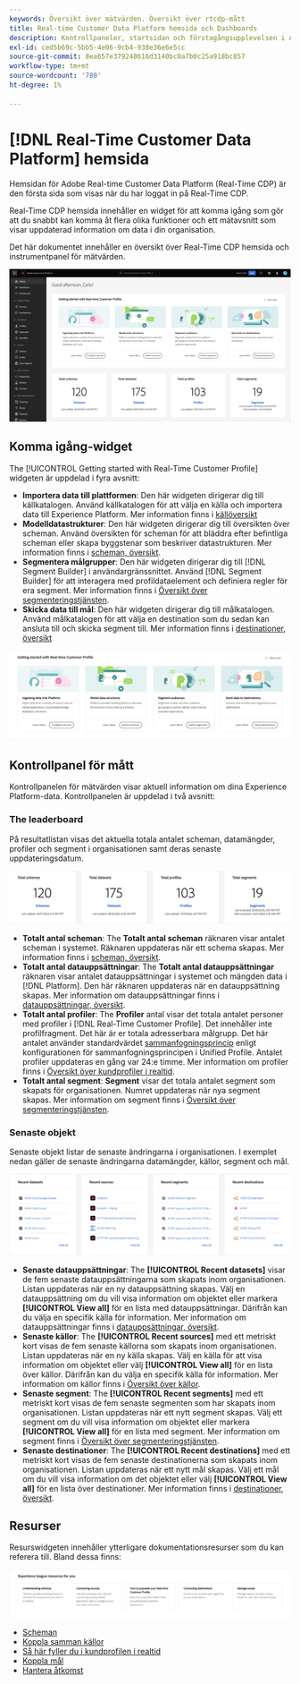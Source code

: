```yaml
---
keywords: Översikt över mätvärden. Översikt över rtcdp-mått
title: Real-time Customer Data Platform hemsida och Dashboards
description: Kontrollpaneler, startsidan och förstagångsupplevelsen i Adobe Experience Platform
exl-id: ced5b69c-5bb5-4e06-9cb4-938e36e6e5cc
source-git-commit: 8ea657e379248616d3140bc0a7b0c25a918bc857
workflow-type: tm+mt
source-wordcount: '780'
ht-degree: 1%

---
```


# [!DNL Real-Time Customer Data Platform] hemsida

Hemsidan för Adobe Real-time Customer Data Platform (Real-Time CDP) är den första sida som visas när du har loggat in på Real-Time CDP.

Real-Time CDP hemsida innehåller en widget för att komma igång som gör att du snabbt kan komma åt flera olika funktioner och ett mätavsnitt som visar uppdaterad information om data i din organisation.

Det här dokumentet innehåller en översikt över Real-Time CDP hemsida och instrumentpanel för mätvärden.

![Plattformsgränssnittets startsida.](assets/platform-home/home.png)

## Komma igång-widget

The [!UICONTROL Getting started with Real-Time Customer Profile] widgeten är uppdelad i fyra avsnitt:

* **Importera data till plattformen**: Den här widgeten dirigerar dig till källkatalogen. Använd källkatalogen för att välja en källa och importera data till Experience Platform. Mer information finns i [källöversikt](../sources/home.md)
* **Modelldatastrukturer**: Den här widgeten dirigerar dig till översikten över scheman. Använd översikten för scheman för att bläddra efter befintliga scheman eller skapa byggstenar som beskriver datastrukturen. Mer information finns i [scheman, översikt](../xdm/home.md).
* **Segmentera målgrupper**: Den här widgeten dirigerar dig till [!DNL Segment Builder] i användargränssnittet. Använd [!DNL Segment Builder] för att interagera med profildataelement och definiera regler för era segment. Mer information finns i [Översikt över segmenteringstjänsten](../segmentation/home.md).
* **Skicka data till mål**: Den här widgeten dirigerar dig till målkatalogen. Använd målkatalogen för att välja en destination som du sedan kan ansluta till och skicka segment till. Mer information finns i [destinationer, översikt](../destinations/home.md)

![Plattformsgränssnittets startsida med widgeten Komma igång](assets/platform-home/getting-started-widget.png)

## Kontrollpanel för mått

Kontrollpanelen för mätvärden visar aktuell information om dina Experience Platform-data. Kontrollpanelen är uppdelad i två avsnitt:

### The leaderboard

På resultatlistan visas det aktuella totala antalet scheman, datamängder, profiler och segment i organisationen samt deras senaste uppdateringsdatum.

![Ledpanelens avsnitt på startsidan för plattformsgränssnittet.](assets/platform-home/leaderboard.png)

* **Totalt antal scheman**: The **Totalt antal scheman** räknaren visar antalet scheman i systemet. Räknaren uppdateras när ett schema skapas. Mer information finns i [scheman, översikt](../xdm/home.md).
* **Totalt antal datauppsättningar**: The **Totalt antal datauppsättningar** räknaren visar antalet datauppsättningar i systemet och mängden data i [!DNL Platform]. Den här räknaren uppdateras när en datauppsättning skapas. Mer information om datauppsättningar finns i [datauppsättningar, översikt](../catalog/datasets/overview.md).
* **Totalt antal profiler**: The **Profiler** antal visar det totala antalet personer med profiler i [!DNL Real-Time Customer Profile]. Det innehåller inte profilfragment. Det här är er totala adresserbara målgrupp. Det här antalet använder standardvärdet [sammanfogningsprincip](profile/merge-policies.md) enligt konfigurationen för sammanfogningsprincipen i Unified Profile. Antalet profiler uppdateras en gång var 24:e timme. Mer information om profiler finns i [Översikt över kundprofiler i realtid](../profile/home.md).
* **Totalt antal segment**: **Segment** visar det totala antalet segment som skapats för organisationen. Numret uppdateras när nya segment skapas. Mer information om segment finns i [Översikt över segmenteringstjänsten](../segmentation/home.md).

### Senaste objekt

Senaste objekt listar de senaste ändringarna i organisationen. I exemplet nedan gäller de senaste ändringarna datamängder, källor, segment och mål.

![Avsnittet med de senaste objekten på startsidan för plattformsgränssnittet.](assets/platform-home/recent-items.png)

* **Senaste datauppsättningar**: The **[!UICONTROL Recent datasets]** visar de fem senaste datauppsättningarna som skapats inom organisationen. Listan uppdateras när en ny datauppsättning skapas. Välj en datauppsättning om du vill visa information om objektet eller markera **[!UICONTROL View all]** för en lista med datauppsättningar. Därifrån kan du välja en specifik källa för information. Mer information om datauppsättningar finns i [datauppsättningar, översikt](../catalog/datasets/overview.md).
* **Senaste källor**: The **[!UICONTROL Recent sources]** med ett metriskt kort visas de fem senaste källorna som skapats inom organisationen. Listan uppdateras när en ny källa skapas. Välj en källa för att visa information om objektet eller välj **[!UICONTROL View all]** för en lista över källor. Därifrån kan du välja en specifik källa för information. Mer information om källor finns i [Översikt över källor](../sources/home.md).
* **Senaste segment**: The **[!UICONTROL Recent segments]** med ett metriskt kort visas de fem senaste segmenten som har skapats inom organisationen. Listan uppdateras när ett nytt segment skapas. Välj ett segment om du vill visa information om objektet eller markera **[!UICONTROL View all]** för en lista med segment. Mer information om segment finns i [Översikt över segmenteringstjänsten](../segmentation/home.md).
* **Senaste destinationer**: The **[!UICONTROL Recent destinations]** med ett metriskt kort visas de fem senaste destinationerna som skapats inom organisationen. Listan uppdateras när ett nytt mål skapas. Välj ett mål om du vill visa information om det objektet eller välj **[!UICONTROL View all]** för en lista över destinationer. Mer information finns i [destinationer, översikt](../destinations/home.md).

## Resurser

Resurswidgeten innehåller ytterligare dokumentationsresurser som du kan referera till. Bland dessa finns:

![Resursavsnittet på startsidan för användargränssnittet för plattformen.](assets/platform-home/resources.png)

* [Scheman](../xdm/schema/composition.md)
* [Koppla samman källor](../sources/home.md)
* [Så här fyller du i kundprofilen i realtid](../profile/home.md)
* [Koppla mål](../destinations/home.md)
* [Hantera åtkomst](../access-control/abac/overview.md)

<!-- ### Successful profile records

In the leaderboard **[!UICONTROL Successful profile records]** shows the total number of records that have been successfully processed into the profile.

There is also a metric card that shows the percentage of successful records. Select **[!UICONTROL View datasets]** to see more details about the profile records. Hover over the colored area of the graph to see additional details:

![image](assets/home-profilerecords-details.PNG)

The number of successful profile records is updated hourly. 

For more information about profiles, see [A unified view of your customer in Real-Time CDP](profile/profile-overview.md).

### Total profile records

The **[!UICONTROL Total profile records]** metric card shows the total number of data records enabled to feed into the profiles, and the percentage that are successful, updated once per day. This does not include all data in the data lake, because some data might not be enabled to feed into the profiles.

 Hover over the colored area of the graph to see additional details about the successful profiles:

![image](assets/home-profile-details.PNG)

Select **[!UICONTROL View profiles]** to see more details about the profile records.

For more information about profiles, see [A unified view of your customer in Real-Time CDP](profile/profile-overview.md).

For more information about viewing a specific profile, see [Profile viewer](profile/profile-viewer.md).

### Failed profile records

In the leaderboard, **[!UICONTROL Failed profile records]** counts the number of records that failed to process into the profile.

The **[!UICONTROL Failed profile records]** metric card shows this count, and includes a graphical representation that helps you see how failures have trended during the time shown below the graphic. This chart is updated hourly. Select **[!UICONTROL View datasets]** to see more details about the profile records.

The number of failed profile records is updated hourly. -->
